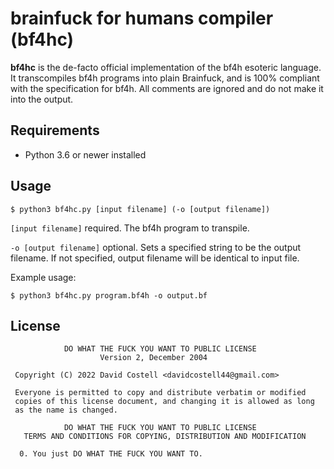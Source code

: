 # brainfuck for humans compiler (bf4hc)

**bf4hc** is the de-facto official implementation of the bf4h esoteric language.
It transcompiles bf4h programs into plain Brainfuck, and is 100% compliant with the specification for bf4h. All comments are ignored and do not make it into the output.

## Requirements
* Python 3.6 or newer installed

## Usage
```
$ python3 bf4hc.py [input filename] (-o [output filename])
```
`[input filename]` required. The bf4h program to transpile.

`-o [output filename]` optional. Sets a specified string to be the output filename. If not specified, output filename will be identical to input file.

Example usage:
```
$ python3 bf4hc.py program.bf4h -o output.bf
```

## License
```
            DO WHAT THE FUCK YOU WANT TO PUBLIC LICENSE
                    Version 2, December 2004

 Copyright (C) 2022 David Costell <davidcostell44@gmail.com>

 Everyone is permitted to copy and distribute verbatim or modified
 copies of this license document, and changing it is allowed as long
 as the name is changed.

            DO WHAT THE FUCK YOU WANT TO PUBLIC LICENSE
   TERMS AND CONDITIONS FOR COPYING, DISTRIBUTION AND MODIFICATION

  0. You just DO WHAT THE FUCK YOU WANT TO.
```
